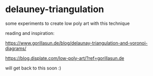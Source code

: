 # delauney-triangulation
some experiments to create low poly art with this technique

reading and inspiration:

https://www.gorillasun.de/blog/delaunay-triangulation-and-voronoi-diagrams/

https://blog.displate.com/low-poly-art/?ref=gorillasun.de

will get back to this soon :)
